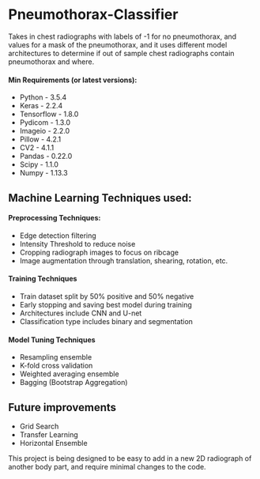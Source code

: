 # Pneumothorax-Classifier

Takes in chest radiographs with labels of -1 for no pneumothorax, and values for a mask of the pneumothorax, and it uses different model architectures to determine if out of sample chest radiographs contain pneumothorax and where. 


#### Min Requirements (or latest versions):
* Python - 3.5.4
* Keras - 2.2.4
* Tensorflow - 1.8.0
* Pydicom - 1.3.0
* Imageio - 2.2.0
* Pillow - 4.2.1
* CV2 - 4.1.1
* Pandas - 0.22.0
* Scipy - 1.1.0
* Numpy - 1.13.3




## Machine Learning Techniques used: 

#### Preprocessing Techniques: 
* Edge detection filtering
* Intensity Threshold to reduce noise
* Cropping radiograph images to focus on ribcage
* Image augmentation through translation, shearing, rotation, etc. 

#### Training Techniques
* Train dataset split by 50% positive and 50% negative
* Early stopping and saving best model during training
* Architectures include CNN and U-net
* Classification type includes binary and segmentation

#### Model Tuning Techniques
* Resampling ensemble
* K-fold cross validation
* Weighted averaging ensemble
* Bagging (Bootstrap Aggregation)


## Future improvements
* Grid Search
* Transfer Learning
* Horizontal Ensemble


This project is being designed to be easy to add in a new 2D radiograph of another body part, and require minimal changes to the code. 
